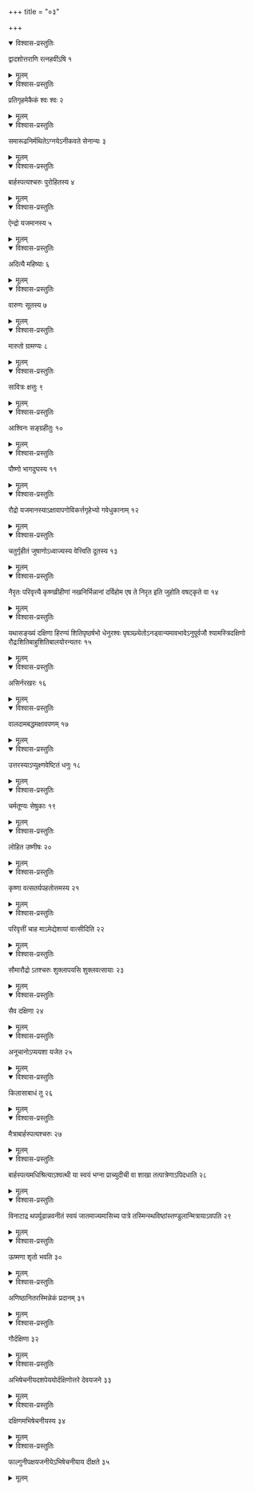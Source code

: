 +++
title = "०३"

+++


<details open><summary>विश्वास-प्रस्तुतिः</summary>

द्वादशोत्तराणि रत्नहवींऽषि १
</details>

<details><summary>मूलम्</summary>

द्वादशोत्तराणि रत्नहवींऽषि १
</details>


<details open><summary>विश्वास-प्रस्तुतिः</summary>

प्रतिगृहमेकैकं श्वः श्वः २
</details>

<details><summary>मूलम्</summary>

प्रतिगृहमेकैकं श्वः श्वः २
</details>


<details open><summary>विश्वास-प्रस्तुतिः</summary>

समारूढनिर्मथितेऽग्नयेऽनीकवते सेनान्यः ३
</details>

<details><summary>मूलम्</summary>

समारूढनिर्मथितेऽग्नयेऽनीकवते सेनान्यः ३
</details>


<details open><summary>विश्वास-प्रस्तुतिः</summary>

बार्हस्पत्यश्चरुः पुरोहितस्य ४
</details>

<details><summary>मूलम्</summary>

बार्हस्पत्यश्चरुः पुरोहितस्य ४
</details>


<details open><summary>विश्वास-प्रस्तुतिः</summary>

ऐन्द्रो यजमानस्य ५
</details>

<details><summary>मूलम्</summary>

ऐन्द्रो यजमानस्य ५
</details>


<details open><summary>विश्वास-प्रस्तुतिः</summary>

अदित्यै महिष्याः ६
</details>

<details><summary>मूलम्</summary>

अदित्यै महिष्याः ६
</details>


<details open><summary>विश्वास-प्रस्तुतिः</summary>

वारुणः सूतस्य ७
</details>

<details><summary>मूलम्</summary>

वारुणः सूतस्य ७
</details>


<details open><summary>विश्वास-प्रस्तुतिः</summary>

मारुतो ग्रामण्यः ८
</details>

<details><summary>मूलम्</summary>

मारुतो ग्रामण्यः ८
</details>


<details open><summary>विश्वास-प्रस्तुतिः</summary>

सावित्रः क्षत्तुः ९
</details>

<details><summary>मूलम्</summary>

सावित्रः क्षत्तुः ९
</details>


<details open><summary>विश्वास-प्रस्तुतिः</summary>

आश्विनः सङ्ग्रहीतुः १०
</details>

<details><summary>मूलम्</summary>

आश्विनः सङ्ग्रहीतुः १०
</details>


<details open><summary>विश्वास-प्रस्तुतिः</summary>

पौष्णो भागदुघस्य ११
</details>

<details><summary>मूलम्</summary>

पौष्णो भागदुघस्य ११
</details>


<details open><summary>विश्वास-प्रस्तुतिः</summary>

रौद्रो यजमानस्याऽक्षावापगोविकर्त्तगृहेभ्यो गवेधुकानाम् १२
</details>

<details><summary>मूलम्</summary>

रौद्रो यजमानस्याऽक्षावापगोविकर्त्तगृहेभ्यो गवेधुकानाम् १२
</details>


<details open><summary>विश्वास-प्रस्तुतिः</summary>

चतुर्गृहीतं जुषाणोऽध्वाज्यस्य वेत्त्विति दूतस्य १३
</details>

<details><summary>मूलम्</summary>

चतुर्गृहीतं जुषाणोऽध्वाज्यस्य वेत्त्विति दूतस्य १३
</details>


<details open><summary>विश्वास-प्रस्तुतिः</summary>

नैरृतः परिवृत्त्यै कृष्णव्रीहीणां नखनिर्भिन्नानां दर्विहोम एष ते निरृत इति जुहोति वषट्कृते वा १४
</details>

<details><summary>मूलम्</summary>

नैरृतः परिवृत्त्यै कृष्णव्रीहीणां नखनिर्भिन्नानां दर्विहोम एष ते निरृत इति जुहोति वषट्कृते वा १४
</details>


<details open><summary>विश्वास-प्रस्तुतिः</summary>

यथासङ्ख्यं दक्षिणा हिरण्यं शितिपृष्ठर्षभो धेनुरश्वः पृषञ्छ्येतोऽनड्वान्यमावभावेऽनुपूर्वजौ श्यामस्त्रिदक्षिणो रौद्रःशितिबाहुशितिबालयोरन्यतरः १५
</details>

<details><summary>मूलम्</summary>

यथासङ्ख्यं दक्षिणा हिरण्यं शितिपृष्ठर्षभो धेनुरश्वः पृषञ्छ्येतोऽनड्वान्यमावभावेऽनुपूर्वजौ श्यामस्त्रिदक्षिणो रौद्रःशितिबाहुशितिबालयोरन्यतरः १५
</details>


<details open><summary>विश्वास-प्रस्तुतिः</summary>

असिर्नरखरः १६
</details>

<details><summary>मूलम्</summary>

असिर्नरखरः १६
</details>


<details open><summary>विश्वास-प्रस्तुतिः</summary>

वालदामबद्धमक्षावपणम् १७
</details>

<details><summary>मूलम्</summary>

वालदामबद्धमक्षावपणम् १७
</details>


<details open><summary>विश्वास-प्रस्तुतिः</summary>

उत्तरस्याऽप्युक्ष्णवेष्टितं धनुः १८
</details>

<details><summary>मूलम्</summary>

उत्तरस्याऽप्युक्ष्णवेष्टितं धनुः १८
</details>


<details open><summary>विश्वास-प्रस्तुतिः</summary>

चर्मतूण्यः सेषुकाः १९
</details>

<details><summary>मूलम्</summary>

चर्मतूण्यः सेषुकाः १९
</details>


<details open><summary>विश्वास-प्रस्तुतिः</summary>

लोहित उष्णीषः २०
</details>

<details><summary>मूलम्</summary>

लोहित उष्णीषः २०
</details>


<details open><summary>विश्वास-प्रस्तुतिः</summary>

कृष्णा वत्सतर्यपहतोत्तमस्य २१
</details>

<details><summary>मूलम्</summary>

कृष्णा वत्सतर्यपहतोत्तमस्य २१
</details>


<details open><summary>विश्वास-प्रस्तुतिः</summary>

परिवृत्तीं चाह माऽमेद्येशायां वात्सीदिति २२
</details>

<details><summary>मूलम्</summary>

परिवृत्तीं चाह माऽमेद्येशायां वात्सीदिति २२
</details>


<details open><summary>विश्वास-प्रस्तुतिः</summary>

सौमारौद्रो ऽतश्चरुः शुक्लापयसि शुक्लवत्सायाः २३
</details>

<details><summary>मूलम्</summary>

सौमारौद्रो ऽतश्चरुः शुक्लापयसि शुक्लवत्सायाः २३
</details>


<details open><summary>विश्वास-प्रस्तुतिः</summary>

सैव दक्षिणा २४
</details>

<details><summary>मूलम्</summary>

सैव दक्षिणा २४
</details>


<details open><summary>विश्वास-प्रस्तुतिः</summary>

अनूचानोऽप्ययशा यजेत २५
</details>

<details><summary>मूलम्</summary>

अनूचानोऽप्ययशा यजेत २५
</details>


<details open><summary>विश्वास-प्रस्तुतिः</summary>

किलासाबाधं तु २६
</details>

<details><summary>मूलम्</summary>

किलासाबाधं तु २६
</details>


<details open><summary>विश्वास-प्रस्तुतिः</summary>

मैत्राबार्हस्पत्यश्चरुः २७
</details>

<details><summary>मूलम्</summary>

मैत्राबार्हस्पत्यश्चरुः २७
</details>


<details open><summary>विश्वास-प्रस्तुतिः</summary>

बार्हस्पत्यमधिश्रित्याऽश्वत्थी या स्वयं भग्ना प्राच्युदीची वा शाखा तत्पात्रेणाऽपिदधाति २८
</details>

<details><summary>मूलम्</summary>

बार्हस्पत्यमधिश्रित्याऽश्वत्थी या स्वयं भग्ना प्राच्युदीची वा शाखा तत्पात्रेणाऽपिदधाति २८
</details>


<details open><summary>विश्वास-प्रस्तुतिः</summary>

विनाटाद्र थपर्यूढान्नवनीतं स्वयं जातमाज्यमासिच्य पात्रे तस्मिन्स्थविष्ठांस्तण्डुलान्मित्रायाऽवपति २९
</details>

<details><summary>मूलम्</summary>

विनाटाद्र थपर्यूढान्नवनीतं स्वयं जातमाज्यमासिच्य पात्रे तस्मिन्स्थविष्ठांस्तण्डुलान्मित्रायाऽवपति २९
</details>


<details open><summary>विश्वास-प्रस्तुतिः</summary>

ऊष्मणा शृतो भवति ३०
</details>

<details><summary>मूलम्</summary>

ऊष्मणा शृतो भवति ३०
</details>


<details open><summary>विश्वास-प्रस्तुतिः</summary>

अणिष्ठानितरस्मिन्नेकं प्रदानम् ३१
</details>

<details><summary>मूलम्</summary>

अणिष्ठानितरस्मिन्नेकं प्रदानम् ३१
</details>


<details open><summary>विश्वास-प्रस्तुतिः</summary>

गौर्दक्षिणा ३२
</details>

<details><summary>मूलम्</summary>

गौर्दक्षिणा ३२
</details>


<details open><summary>विश्वास-प्रस्तुतिः</summary>

अभिषेचनीयदशपेययोर्दक्षिणोत्तरे देवयजने ३३
</details>

<details><summary>मूलम्</summary>

अभिषेचनीयदशपेययोर्दक्षिणोत्तरे देवयजने ३३
</details>


<details open><summary>विश्वास-प्रस्तुतिः</summary>

दक्षिणमभिषेचनीयस्य ३४
</details>

<details><summary>मूलम्</summary>

दक्षिणमभिषेचनीयस्य ३४
</details>


<details open><summary>विश्वास-प्रस्तुतिः</summary>

फाल्गुनीपक्षयजनीयेऽभिषेचनीयाय दीक्षते ३५
</details>

<details><summary>मूलम्</summary>

फाल्गुनीपक्षयजनीयेऽभिषेचनीयाय दीक्षते ३५
</details>
